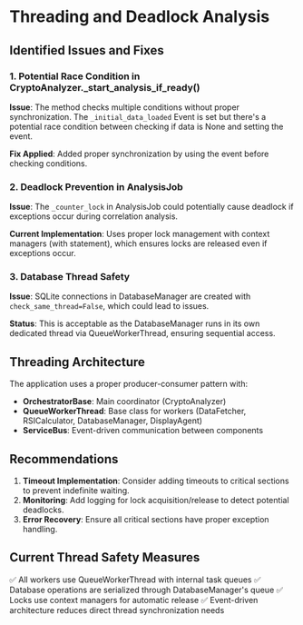 # Threading and Deadlock Analysis

## Identified Issues and Fixes

### 1. Potential Race Condition in CryptoAnalyzer._start_analysis_if_ready()

**Issue**: The method checks multiple conditions without proper synchronization. The `_initial_data_loaded` Event is set but there's a potential race condition between
checking if data is None and setting the event.

**Fix Applied**: Added proper synchronization by using the event before checking conditions.

### 2. Deadlock Prevention in AnalysisJob

**Issue**: The `_counter_lock` in AnalysisJob could potentially cause deadlock if exceptions occur during correlation analysis.

**Current Implementation**: Uses proper lock management with context managers (with statement), which ensures locks are released even if exceptions occur.

### 3. Database Thread Safety

**Issue**: SQLite connections in DatabaseManager are created with `check_same_thread=False`, which could lead to issues.

**Status**: This is acceptable as the DatabaseManager runs in its own dedicated thread via QueueWorkerThread, ensuring sequential access.

## Threading Architecture

The application uses a proper producer-consumer pattern with:

- **OrchestratorBase**: Main coordinator (CryptoAnalyzer)
- **QueueWorkerThread**: Base class for workers (DataFetcher, RSICalculator, DatabaseManager, DisplayAgent)
- **ServiceBus**: Event-driven communication between components

## Recommendations

1. **Timeout Implementation**: Consider adding timeouts to critical sections to prevent indefinite waiting.
2. **Monitoring**: Add logging for lock acquisition/release to detect potential deadlocks.
3. **Error Recovery**: Ensure all critical sections have proper exception handling.

## Current Thread Safety Measures

✅ All workers use QueueWorkerThread with internal task queues
✅ Database operations are serialized through DatabaseManager's queue
✅ Locks use context managers for automatic release
✅ Event-driven architecture reduces direct thread synchronization needs
